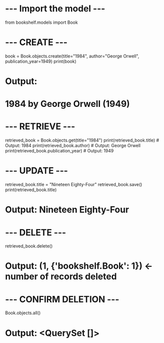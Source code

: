 # --- Import the model ---
from bookshelf.models import Book

# --- CREATE ---
book = Book.objects.create(title="1984", author="George Orwell", publication_year=1949)
print(book)
# Output:
# 1984 by George Orwell (1949)

# --- RETRIEVE ---
retrieved_book = Book.objects.get(title="1984")
print(retrieved_book.title)           # Output: 1984
print(retrieved_book.author)          # Output: George Orwell
print(retrieved_book.publication_year) # Output: 1949

# --- UPDATE ---
retrieved_book.title = "Nineteen Eighty-Four"
retrieved_book.save()
print(retrieved_book.title)
# Output: Nineteen Eighty-Four

# --- DELETE ---
retrieved_book.delete()
# Output: (1, {'bookshelf.Book': 1})  ← number of records deleted

# --- CONFIRM DELETION ---
Book.objects.all()
# Output: <QuerySet []>
